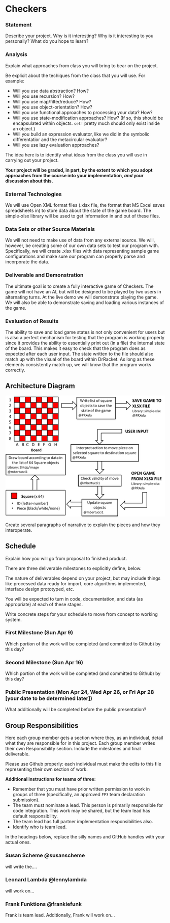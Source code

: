 # Checkers

### Statement
Describe your project. Why is it interesting? Why is it interesting to you personally? What do you hope to learn? 

### Analysis
Explain what approaches from class you will bring to bear on the project.

Be explicit about the techiques from the class that you will use. For example:

- Will you use data abstraction? How?
- Will you use recursion? How?
- Will you use map/filter/reduce? How? 
- Will you use object-orientation? How?
- Will you use functional approaches to processing your data? How?
- Will you use state-modification approaches? How? (If so, this should be encapsulated within objects. `set!` pretty much should only exist inside an object.)
- Will you build an expression evaluator, like we did in the symbolic differentatior and the metacircular evaluator?
- Will you use lazy evaluation approaches?

The idea here is to identify what ideas from the class you will use in carrying out your project. 

**Your project will be graded, in part, by the extent to which you adopt approaches from the course into your implementation, _and_ your discussion about this.**

### External Technologies
We will use Open XML format files (.xlsx file, the format that MS Excel saves spreadsheets in) to store data about the state of the game board. The simple-xlsx library will be used to get information in and out of these files.

### Data Sets or other Source Materials
We will not need to make use of data from any external source. We will, however, be creating some of our own data sets to test our program with. Specifically, we will create .xlsx files with data representing sample game configurations and make sure our program can properly parse and incorporate the data.

### Deliverable and Demonstration
The ultimate goal is to create a fully interactive game of Checkers. The game will not have an AI, but will be designed to be played by two users in alternating turns. At the live demo we will demonstrate playing the game. We will also be able to demonstrate saving and loading various instances of the game.

### Evaluation of Results
The ability to save and load game states is not only convenient for users but is also a perfect mechanism for testing that the program is working properly since it provides the ability to essentially print out (in a file) the internal state of the board. This makes it easy to check that the program does as expected after each user input. The state written to the file should also match up with the visual of the board within DrRacket. As long as these elements consistently match up, we will know that the program works correctly.

## Architecture Diagram
![Diagram](/fp4-architecture-diagram.png?raw=true)

Create several paragraphs of narrative to explain the pieces and how they interoperate.

## Schedule
Explain how you will go from proposal to finished product. 

There are three deliverable milestones to explicitly define, below.

The nature of deliverables depend on your project, but may include things like processed data ready for import, core algorithms implemented, interface design prototyped, etc. 

You will be expected to turn in code, documentation, and data (as appropriate) at each of these stages.

Write concrete steps for your schedule to move from concept to working system. 

### First Milestone (Sun Apr 9)
Which portion of the work will be completed (and committed to Github) by this day? 

### Second Milestone (Sun Apr 16)
Which portion of the work will be completed (and committed to Github) by this day?  

### Public Presentation (Mon Apr 24, Wed Apr 26, or Fri Apr 28 [your date to be determined later])
What additionally will be completed before the public presentation?

## Group Responsibilities
Here each group member gets a section where they, as an individual, detail what they are responsible for in this project. Each group member writes their own Responsibility section. Include the milestones and final deliverable.

Please use Github properly: each individual must make the edits to this file representing their own section of work.

**Additional instructions for teams of three:** 
* Remember that you must have prior written permission to work in groups of three (specifically, an approved `FP3` team declaration submission).
* The team must nominate a lead. This person is primarily responsible for code integration. This work may be shared, but the team lead has default responsibility.
* The team lead has full partner implementation responsibilities also.
* Identify who is team lead.

In the headings below, replace the silly names and GitHub handles with your actual ones.

### Susan Scheme @susanscheme
will write the....

### Leonard Lambda @lennylambda
will work on...

### Frank Funktions @frankiefunk 
Frank is team lead. Additionally, Frank will work on...   
